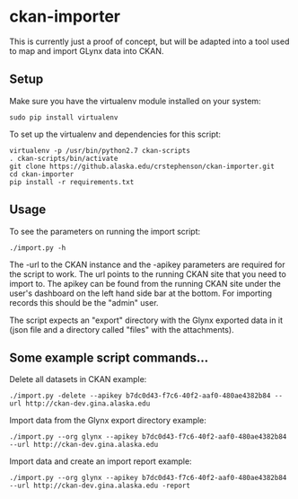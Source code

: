 # ckan-importer

This is currently just a proof of concept, but will be adapted into a tool used
to map and import GLynx data into CKAN.

## Setup

Make sure you have the virtualenv module installed on your system:

```
sudo pip install virtualenv
```

To set up the virtualenv and dependencies for this script:

```
virtualenv -p /usr/bin/python2.7 ckan-scripts
. ckan-scripts/bin/activate
git clone https://github.alaska.edu/crstephenson/ckan-importer.git
cd ckan-importer
pip install -r requirements.txt
```

## Usage

To see the parameters on running the import script:

```
./import.py -h
```
The -url to the CKAN instance and the -apikey parameters are required for the script to work.  The url points to the running CKAN site that you need to import to.  The apikey can be found from the running CKAN site under the user's dashboard on the left hand side bar at the bottom.  For importing records this should be the "admin" user.

The script expects an "export" directory with the Glynx exported data in it (json file and a directory called "files" with the attachments).

## Some example script commands...

Delete all datasets in CKAN example:
```
./import.py -delete --apikey b7dc0d43-f7c6-40f2-aaf0-480ae4382b84 --url http://ckan-dev.gina.alaska.edu
```

Import data from the Glynx export directory example:
```
./import.py --org glynx --apikey b7dc0d43-f7c6-40f2-aaf0-480ae4382b84 --url http://ckan-dev.gina.alaska.edu
```

Import data and create an import report example:
```
./import.py --org glynx --apikey b7dc0d43-f7c6-40f2-aaf0-480ae4382b84 --url http://ckan-dev.gina.alaska.edu -report
```
